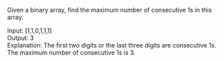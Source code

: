 Given a binary array, find the maximum number of consecutive 1s in this array.

Input: [1,1,0,1,1,1]\
Output: 3\
Explanation: The first two digits or the last three digits are consecutive 1s. The maximum number of consecutive 1s is 3.
